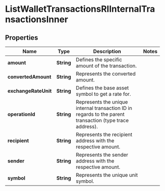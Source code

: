 

# ListWalletTransactionsRIInternalTransactionsInner


## Properties

| Name | Type | Description | Notes |
|------------ | ------------- | ------------- | -------------|
|**amount** | **String** | Defines the specific amount of the transaction. |  |
|**convertedAmount** | **String** | Represents the converted amount. |  |
|**exchangeRateUnit** | **String** | Defines the base asset symbol to get a rate for. |  |
|**operationId** | **String** | Represents the unique internal transaction ID in regards to the parent transaction (type trace address). |  |
|**recipient** | **String** | Represents the recipient address with the respective amount. |  |
|**sender** | **String** | Represents the sender address with the respective amount. |  |
|**symbol** | **String** | Represents the unique unit symbol. |  |



